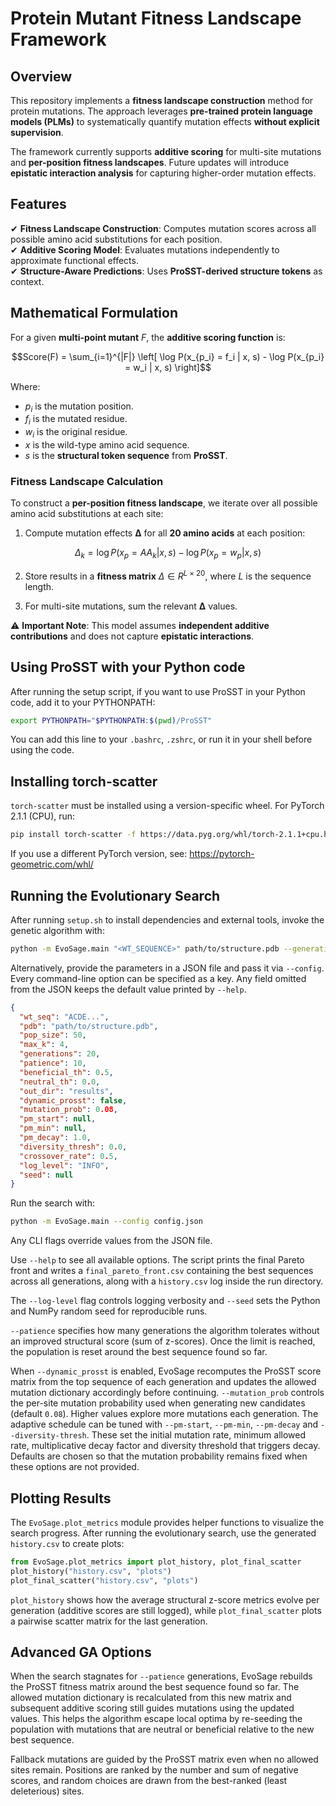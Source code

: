 # **Protein Mutant Fitness Landscape Framework**

## **Overview**

This repository implements a **fitness landscape construction** method for protein mutations. The approach leverages **pre-trained protein language models (PLMs)** to systematically quantify mutation effects **without explicit supervision**.

The framework currently supports **additive scoring** for multi-site mutations and **per-position fitness landscapes**. Future updates will introduce **epistatic interaction analysis** for capturing higher-order mutation effects.



## **Features**

✔ **Fitness Landscape Construction**: Computes mutation scores across all possible amino acid substitutions for each position.  
✔ **Additive Scoring Model**: Evaluates mutations independently to approximate functional effects.  
✔ **Structure-Aware Predictions**: Uses **ProSST-derived structure tokens** as context.  




## **Mathematical Formulation**


For a given **multi-point mutant** $F$, the **additive scoring function** is:

```math
Score(F) = \sum_{i=1}^{|F|} \left[ \log P(x_{p_i} = f_i | x, s) - \log P(x_{p_i} = w_i | x, s) \right]
```

Where:
- $p_i$ is the mutation position.
- $f_i$ is the mutated residue.
- $w_i$ is the original residue.
- $x$ is the wild-type amino acid sequence.
- $s$ is the **structural token sequence** from **ProSST**.

### **Fitness Landscape Calculation**
To construct a **per-position fitness landscape**, we iterate over all possible amino acid substitutions at each site:

1. Compute mutation effects **Δ** for all **20 amino acids** at each position:
   
```math   
Δ_k = \log P(x_{p} = AA_k | x, s) - \log P(x_{p} = w_p | x, s)
```   

2. Store results in a **fitness matrix** $Δ \in R^{L×20}$, where $L$ is the sequence length.


3. For multi-site mutations, sum the relevant **Δ** values.

⚠️ **Important Note**: This model assumes **independent additive contributions** and does not capture **epistatic interactions**.


## Using ProSST with your Python code

After running the setup script, if you want to use ProSST in your Python code, add it to your PYTHONPATH:

```bash
export PYTHONPATH="$PYTHONPATH:$(pwd)/ProSST"
```

You can add this line to your `.bashrc`, `.zshrc`, or run it in your shell before using the code.


## Installing torch-scatter

`torch-scatter` must be installed using a version-specific wheel. For PyTorch 2.1.1 (CPU), run:

```bash
pip install torch-scatter -f https://data.pyg.org/whl/torch-2.1.1+cpu.html
```

If you use a different PyTorch version, see: https://pytorch-geometric.com/whl/

## Running the Evolutionary Search

After running `setup.sh` to install dependencies and external tools, invoke the
genetic algorithm with:

```bash
python -m EvoSage.main "<WT_SEQUENCE>" path/to/structure.pdb --generations 50
```

Alternatively, provide the parameters in a JSON file and pass it via
`--config`. Every command-line option can be specified as a key. Any field
omitted from the JSON keeps the default value printed by `--help`.

```json
{
  "wt_seq": "ACDE...",
  "pdb": "path/to/structure.pdb",
  "pop_size": 50,
  "max_k": 4,
  "generations": 20,
  "patience": 10,
  "beneficial_th": 0.5,
  "neutral_th": 0.0,
  "out_dir": "results",
  "dynamic_prosst": false,
  "mutation_prob": 0.08,
  "pm_start": null,
  "pm_min": null,
  "pm_decay": 1.0,
  "diversity_thresh": 0.0,
  "crossover_rate": 0.5,
  "log_level": "INFO",
  "seed": null
}
```

Run the search with:

```bash
python -m EvoSage.main --config config.json
```
Any CLI flags override values from the JSON file.

Use `--help` to see all available options. The script prints the final Pareto
front and writes a `final_pareto_front.csv` containing the best sequences across
all generations, along with a `history.csv` log inside the run directory.

The `--log-level` flag controls logging verbosity and `--seed` sets the
Python and NumPy random seed for reproducible runs.

`--patience` specifies how many generations the algorithm tolerates without an
improved structural score (sum of z-scores). Once the limit is reached, the
population is reset around the best sequence found so far.

When `--dynamic_prosst` is enabled, EvoSage recomputes the ProSST score matrix
from the top sequence of each generation and updates the allowed mutation
dictionary accordingly before continuing.
`--mutation_prob` controls the per-site mutation probability used when
generating new candidates (default `0.08`). Higher values explore more mutations
each generation.
The adaptive schedule can be tuned with `--pm-start`, `--pm-min`,
`--pm-decay` and `--diversity-thresh`. These set the initial mutation rate,
minimum allowed rate, multiplicative decay factor and diversity threshold that
triggers decay. Defaults are chosen so that the mutation probability remains
fixed when these options are not provided.

## Plotting Results

The `EvoSage.plot_metrics` module provides helper functions to visualize the search progress. After running the evolutionary search, use the generated `history.csv` to create plots:

```python
from EvoSage.plot_metrics import plot_history, plot_final_scatter
plot_history("history.csv", "plots")
plot_final_scatter("history.csv", "plots")
```

`plot_history` shows how the average structural z-score metrics evolve per generation (additive scores are still logged), while `plot_final_scatter` plots a pairwise scatter matrix for the last generation.

## Advanced GA Options

When the search stagnates for `--patience` generations, EvoSage rebuilds the
ProSST fitness matrix around the best sequence found so far. The allowed mutation
dictionary is recalculated from this new matrix and subsequent additive scoring
still guides mutations using the updated values. This helps the algorithm escape
local optima by
re-seeding the population with mutations that are neutral or beneficial relative
to the new best sequence.

Fallback mutations are guided by the ProSST matrix even when no allowed sites remain. Positions are ranked by the number and sum of negative scores, and random choices are drawn from the best-ranked (least deleterious) sites.
